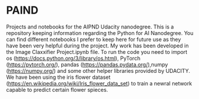 # PAIND
Projects and notebooks for the AIPND Udacity nanodegree.
This is a repository keeping information regarding the Python for AI Nanodegree. You can find different notebooks I prefer
to keep here for future use as they have been very helpful during the project. My work has been developed in the 
Image Claxxifier Project.ipynb file. To run the code you need to import os (https://docs.python.org/3/library/os.html), 
PyTorch (https://pytorch.org/), pandas (https://pandas.pydata.org/),numpy (https://numpy.org/) and some other helper libraries 
provided by UDACITY. We have been using the iris flower dataset (https://en.wikipedia.org/wiki/Iris_flower_data_set) 
to train a newral network capable to predict certain flower spieces.
